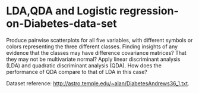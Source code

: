 # LDA,QDA and Logistic regression-on-Diabetes-data-set

Produce pairwise scatterplots for all five variables, with different symbols or colors representing the three different classes.
Finding insights of any evidence that the classes may have difference covariance matrices? That they may not be multivariate normal?
Apply linear discriminant analysis (LDA) and quadratic discriminant analysis (QDA). 
How does the performance of QDA compare to that of LDA in this case?


Dataset reference: http://astro.temple.edu/~alan/DiabetesAndrews36_1.txt.

